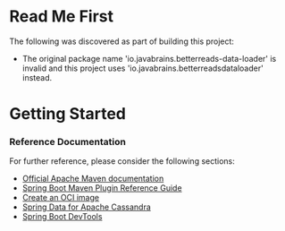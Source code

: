 # Read Me First
The following was discovered as part of building this project:

* The original package name 'io.javabrains.betterreads-data-loader' is invalid and this project uses 'io.javabrains.betterreadsdataloader' instead.

# Getting Started

### Reference Documentation
For further reference, please consider the following sections:

* [Official Apache Maven documentation](https://maven.apache.org/guides/index.html)
* [Spring Boot Maven Plugin Reference Guide](https://docs.spring.io/spring-boot/docs/2.5.5/maven-plugin/reference/html/)
* [Create an OCI image](https://docs.spring.io/spring-boot/docs/2.5.5/maven-plugin/reference/html/#build-image)
* [Spring Data for Apache Cassandra](https://docs.spring.io/spring-boot/docs/2.5.5/reference/htmlsingle/#boot-features-cassandra)
* [Spring Boot DevTools](https://docs.spring.io/spring-boot/docs/2.5.5/reference/htmlsingle/#using-boot-devtools)

